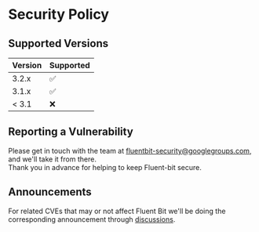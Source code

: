 # Security Policy

## Supported Versions


| Version | Supported          |
|---------| ------------------ |
| 3.2.x   | :white_check_mark: |
| 3.1.x   | :white_check_mark: |
| < 3.1   | :x:                |

## Reporting a Vulnerability

Please get in touch with the team at fluentbit-security@googlegroups.com, and we'll take it from there.  
Thank you in advance for helping to keep Fluent-bit secure.

## Announcements

For related CVEs that may or not affect Fluent Bit we'll be doing the corresponding announcement through [discussions](https://github.com/fluent/fluent-bit/discussions).
